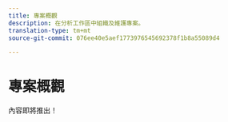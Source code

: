```yaml
---
title: 專案概觀
description: 在分析工作區中組織及維護專案。
translation-type: tm+mt
source-git-commit: 076ee40e5aef1773976545692378f1b8a55089d4

---
```



# 專案概觀

內容即將推出！